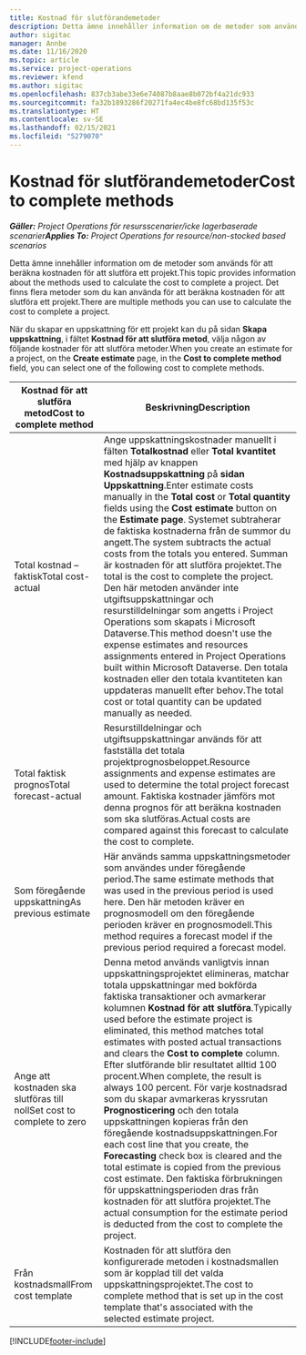```yaml
---
title: Kostnad för slutförandemetoder
description: Detta ämne innehåller information om de metoder som används för att beräkna kostnaden för att slutföra ett projekt.
author: sigitac
manager: Annbe
ms.date: 11/16/2020
ms.topic: article
ms.service: project-operations
ms.reviewer: kfend
ms.author: sigitac
ms.openlocfilehash: 837cb3abe33e6e74087b8aae8b072bf4a21dc933
ms.sourcegitcommit: fa32b1893286f20271fa4ec4be8fc68bd135f53c
ms.translationtype: HT
ms.contentlocale: sv-SE
ms.lasthandoff: 02/15/2021
ms.locfileid: "5279070"
---
```

# <a name="cost-to-complete-methods"></a><span data-ttu-id="8044b-103">Kostnad för slutförandemetoder</span><span class="sxs-lookup"><span data-stu-id="8044b-103">Cost to complete methods</span></span>

<span data-ttu-id="8044b-104">_**Gäller:** Project Operations för resursscenarier/icke lagerbaserade scenarier_</span><span class="sxs-lookup"><span data-stu-id="8044b-104">_**Applies To:** Project Operations for resource/non-stocked based scenarios_</span></span>

<span data-ttu-id="8044b-105">Detta ämne innehåller information om de metoder som används för att beräkna kostnaden för att slutföra ett projekt.</span><span class="sxs-lookup"><span data-stu-id="8044b-105">This topic provides information about the methods used to calculate the cost to complete a project.</span></span> <span data-ttu-id="8044b-106">Det finns flera metoder som du kan använda för att beräkna kostnaden för att slutföra ett projekt.</span><span class="sxs-lookup"><span data-stu-id="8044b-106">There are multiple methods you can use to calculate the cost to complete a project.</span></span> 

<span data-ttu-id="8044b-107">När du skapar en uppskattning för ett projekt kan du på sidan **Skapa uppskattning**, i fältet **Kostnad för att slutföra metod**, välja någon av följande kostnader för att slutföra metoder.</span><span class="sxs-lookup"><span data-stu-id="8044b-107">When you create an estimate for a project, on the **Create estimate** page, in the **Cost to complete method** field, you can select one of the following cost to complete methods.</span></span>

| <span data-ttu-id="8044b-108">Kostnad för att slutföra metod</span><span class="sxs-lookup"><span data-stu-id="8044b-108">Cost to complete method</span></span>    | <span data-ttu-id="8044b-109">Beskrivning</span><span class="sxs-lookup"><span data-stu-id="8044b-109">Description</span></span>                                                                                                                                                                                                                                                                                                                                                                                                                                                                                        |
|------------------------------|----------------------------------------------------------------------------------------------------------------------------------------------------------------------------------------------------------------------------------------------------------------------------------------------------------------------------------------------------------------------------------------------------------------------------------------------------------------------------------------------------|
| <span data-ttu-id="8044b-110">Total kostnad – faktisk</span><span class="sxs-lookup"><span data-stu-id="8044b-110">Total cost-actual</span></span>            | <span data-ttu-id="8044b-111">Ange uppskattningskostnader manuellt i fälten **Totalkostnad** eller **Total kvantitet** med hjälp av knappen **Kostnadsuppskattning** på **sidan Uppskattning**.</span><span class="sxs-lookup"><span data-stu-id="8044b-111">Enter estimate costs manually in the **Total cost** or **Total quantity** fields using the **Cost estimate** button on the **Estimate page**.</span></span> <span data-ttu-id="8044b-112">Systemet subtraherar de faktiska kostnaderna från de summor du angett.</span><span class="sxs-lookup"><span data-stu-id="8044b-112">The system subtracts the actual costs from the totals you entered.</span></span> <span data-ttu-id="8044b-113">Summan är kostnaden för att slutföra projektet.</span><span class="sxs-lookup"><span data-stu-id="8044b-113">The total is the cost to complete the project.</span></span> <span data-ttu-id="8044b-114">Den här metoden använder inte utgiftsuppskattningar och resurstilldelningar som angetts i Project Operations som skapats i Microsoft Dataverse.</span><span class="sxs-lookup"><span data-stu-id="8044b-114">This method doesn't use the expense estimates and resources assignments entered in Project Operations built within Microsoft Dataverse.</span></span> <span data-ttu-id="8044b-115">Den totala kostnaden eller den totala kvantiteten kan uppdateras manuellt efter behov.</span><span class="sxs-lookup"><span data-stu-id="8044b-115">The total cost or total quantity can be updated manually as needed.</span></span>  |
| <span data-ttu-id="8044b-116">Total faktisk prognos</span><span class="sxs-lookup"><span data-stu-id="8044b-116">Total forecast-actual</span></span>        | <span data-ttu-id="8044b-117">Resurstilldelningar och utgiftsuppskattningar används för att fastställa det totala projektprognosbeloppet.</span><span class="sxs-lookup"><span data-stu-id="8044b-117">Resource assignments and expense estimates are used to determine the total project forecast amount.</span></span> <span data-ttu-id="8044b-118">Faktiska kostnader jämförs mot denna prognos för att beräkna kostnaden som ska slutföras.</span><span class="sxs-lookup"><span data-stu-id="8044b-118">Actual costs are compared against this forecast to calculate the cost to complete.</span></span>                                                                                                                                                                                                                                                                          |
| <span data-ttu-id="8044b-119">Som föregående uppskattning</span><span class="sxs-lookup"><span data-stu-id="8044b-119">As previous estimate</span></span>         | <span data-ttu-id="8044b-120">Här används samma uppskattningsmetoder som användes under föregående period.</span><span class="sxs-lookup"><span data-stu-id="8044b-120">The same estimate methods that was used in the previous period is used here.</span></span> <span data-ttu-id="8044b-121">Den här metoden kräver en prognosmodell om den föregående perioden kräver en prognosmodell.</span><span class="sxs-lookup"><span data-stu-id="8044b-121">This method requires a forecast model if the previous period required a forecast model.</span></span>                                                                                                                                                                                                                                                                                                                           |
| <span data-ttu-id="8044b-122">Ange att kostnaden ska slutföras till noll</span><span class="sxs-lookup"><span data-stu-id="8044b-122">Set cost to complete to zero</span></span> | <span data-ttu-id="8044b-123">Denna metod används vanligtvis innan uppskattningsprojektet elimineras, matchar totala uppskattningar med bokförda faktiska transaktioner och avmarkerar kolumnen **Kostnad för att slutföra**.</span><span class="sxs-lookup"><span data-stu-id="8044b-123">Typically used before the estimate project is eliminated, this method matches total estimates with posted actual transactions and clears the **Cost to complete** column.</span></span> <span data-ttu-id="8044b-124">Efter slutförande blir resultatet alltid 100 procent.</span><span class="sxs-lookup"><span data-stu-id="8044b-124">When complete, the result is always 100 percent.</span></span> <span data-ttu-id="8044b-125">För varje kostnadsrad som du skapar avmarkeras kryssrutan **Prognosticering** och den totala uppskattningen kopieras från den föregående kostnadsuppskattningen.</span><span class="sxs-lookup"><span data-stu-id="8044b-125">For each cost line that you create, the **Forecasting** check box is cleared and the total estimate is copied from the previous cost estimate.</span></span> <span data-ttu-id="8044b-126">Den faktiska förbrukningen för uppskattningsperioden dras från kostnaden för att slutföra projektet.</span><span class="sxs-lookup"><span data-stu-id="8044b-126">The actual consumption for the estimate period is deducted from the cost to complete the project.</span></span>              |
| <span data-ttu-id="8044b-127">Från kostnadsmall</span><span class="sxs-lookup"><span data-stu-id="8044b-127">From cost template</span></span>           | <span data-ttu-id="8044b-128">Kostnaden för att slutföra den konfigurerade metoden i kostnadsmallen som är kopplad till det valda uppskattningsprojektet.</span><span class="sxs-lookup"><span data-stu-id="8044b-128">The cost to complete method that is set up in the cost template that's associated with the selected estimate project.</span></span>                                                                                                                                                                                                                                                                                                                                                                          |


[!INCLUDE[footer-include](../includes/footer-banner.md)]